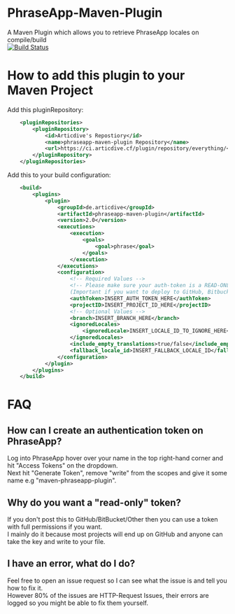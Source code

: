# PhraseApp-Maven-Plugin
A Maven Plugin which allows you to retrieve PhraseApp locales on compile/build   
[![Build Status](https://ci.articdive.cf/job/PhraseApp-Maven-Plugin/badge/icon)](http://ci.articdive.cf/job/PhraseApp-Maven-Plugin)

# How to add this plugin to your Maven Project

Add this pluginRepository:
```xml
    <pluginRepositories>
        <pluginRepository>
            <id>Articdive's Repostiory</id>
            <name>phraseapp-maven-plugin Repository</name>
            <url>https://ci.articdive.cf/plugin/repository/everything/</url>
        </pluginRepository>
    </pluginRepositories>
```
Add this to your build configuration:
```xml
    <build>
        <plugins>
            <plugin>
                <groupId>de.articdive</groupId>
                <artifactId>phraseapp-maven-plugin</artifactId>
                <version>2.0</version>
                <executions>
                    <execution>
                        <goals>
                            <goal>phrase</goal>
                        </goals>
                    </execution>
                </executions>
                <configuration>
                    <!-- Required Values -->
                    <!-- Please make sure your auth-token is a READ-ONLY token! 
                    (Important if you want to deploy to GitHub, Bitbucket e.t.c -->
                    <authToken>INSERT_AUTH_TOKEN_HERE</authToken>
                    <projectID>INSERT_PROJECT_ID_HERE</projectID>
                    <!-- Optional Values -->
                    <branch>INSERT_BRANCH_HERE</branch>
                    <ignoredLocales>
                        <ignoredLocale>INSERT_LOCALE_ID_TO_IGNORE_HERE</ignoredLocale>
                    </ignoredLocales>
                    <include_empty_translations>true/false</include_empty_translations>
                    <fallback_locale_id>INSERT_FALLBACK_LOCALE_ID</fallback_locale_id>
                </configuration>
            </plugin>
        </plugins>
    </build>
```
# FAQ

## How can I create an authentication token on PhraseApp?

Log into PhraseApp hover over your name in the top right-hand corner and hit "Access Tokens" on the dropdown.    
Next hit "Generate Token", remove "write" from the scopes and give it some name e.g "maven-phraseapp-plugin".    

## Why do you want a "read-only" token?

If you don't post this to GitHub/BitBucket/Other then you can use a token with full permissions if you want.    
I mainly do it because most projects will end up on GitHub and anyone can take the key and write to your file.   

## I have an error, what do I do?

Feel free to open an issue request so I can see what the issue is and tell you how to fix it.   
However 80% of the issues are HTTP-Request Issues, their errors are logged so you might be able to fix them yourself.    
